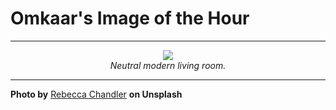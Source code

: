 # Omkaar's Image of the Hour

---

<div align="center">

<a href="https://unsplash.com/photos/elegant-living-room-with-neutral-colors-and-art-z6Yn9hhlrJw">
  <img src="https://images.unsplash.com/photo-1750639258774-9a714379a093?crop=entropy&cs=tinysrgb&fit=max&fm=jpg&ixid=M3w3NjA2Nzh8MHwxfHJhbmRvbXx8fHx8fHx8fDE3NTE5MjIwMDB8&ixlib=rb-4.1.0&q=80&w=1080" style="max-width:100%; height:auto;">
</a>

<br>
<i>Neutral modern living room.</i>

</div>

---

**Photo by** [Rebecca Chandler](https://unsplash.com/@rebecca_luckyducks) **on Unsplash**
